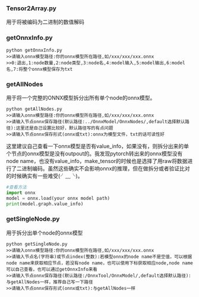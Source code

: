 ### Tensor2Array.py  
用于将被编码为二进制的数值解码

### getOnnxInfo.py  
```shell
python getOnnxInfo.py
>>请输入onnx模型路径:你的onnx模型所在路径,如/xxx/xxx/xxx.onnx
>>0:退出,1:node数量,2:node类型,3:node名,4:model输入,5:model输出,6:model名,7:将整个onnx模型保存为txt
```

### getAllNodes  
用于将一个完整的ONNX模型拆分出所有单个node的onnx模型。
```shell
python getAllNodes.py
>>请输入onnx模型路径:你的onnx模型所在路径,如/xxx/xxx/xxx.onnx
>>请输入节点onnx保存路径(默认路径:../OnnxModel/OnnxNodes/,default选择默认路径):这里还是自己设置比较好，默认路径写的有点问题
>>请输入节点onnx保存形式(onnx或txt):onnx为模型文件，txt的话可读性好
```
这里建议自己查看一下onnx模型是否有value_info，如果没有，则拆分出来的单个节点的onnx模型是没有outpout的。我发现pytorch转出来的onnx模型没有node name，也没有value_info，make_tensor的时候也是选择了用raw将数据进行了二进制编码。虽然这些确实不会影响onnx的推理，但在做拆分或者验证比对的时候确实有一些难受(╯﹏╰)。  

```python
#查看方法
import onnx
model = onnx.load(your onnx model path)
print(model.graph.value_info)
```
### getSingleNode.py  
用于拆分出单个node的onnx模型
```shell
python getSingleNode.py
>>请输入onnx模型路径:你的onnx模型所在路径,如/xxx/xxx/xxx.onnx
>>请输入节点名(字符串)或节点index(整数):若模型onnx的node name不是空值，可以根据node name来获取相应节点，若没有node name，也可以使用下标获取相应node,node name可以自己查看，也可以通过getOnnxInfo来看
>>请输入节点onnx保存路径(默认路径:/OnnxTool/OnnxModel/,default选择默认路径):与getAllNodes一样，推荐自己写一下路径
>>请输入节点onnx保存形式(onnx或txt):与getAllNodes一样
```
